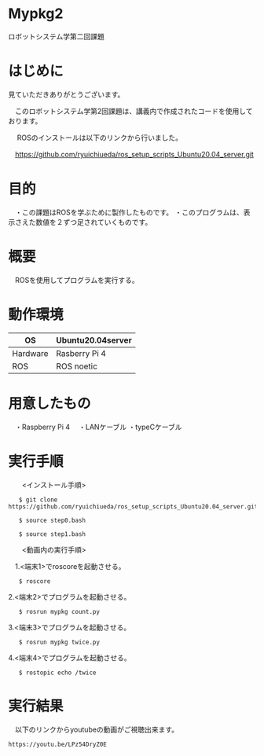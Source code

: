 # Mypkg2
ロボットシステム学第二回課題


# はじめに

   見ていただきありがとうございます。
   
 　このロボットシステム学第2回課題は、講義内で作成されたコードを使用しております。
 
　  ROSのインストールは以下のリンクから行いました。
  
  　https://github.com/ryuichiueda/ros_setup_scripts_Ubuntu20.04_server.git

# 目的

　・この課題はROSを学ぶために製作したものです。
  ・このプログラムは、表示さえた数値を２ずつ足されていくものです。

# 概要

　ROSを使用してプログラムを実行する。


# 動作環境

| OS  | Ubuntu20.04server  |
|---|---|
|  Hardware |   Rasberry Pi 4  |
|   ROS | ROS noetic |

# 用意したもの

　・Raspberry Pi 4
　・LANケーブル
  ・typeCケーブル

# 実行手順

　　<インストール手順>
  
       $ git clone https://github.com/ryuichiueda/ros_setup_scripts_Ubuntu20.04_server.git
       
       $ source step0.bash
       
       $ source step1.bash
      



　　<動画内の実行手順>
  
  
　1.<端末1>でroscoreを起動させる。
   
       $ roscore
       
 2.<端末2>でプログラムを起動させる。
    
       $ rosrun mypkg count.py
       
 3.<端末3>でプログラムを起動させる。
    
       $ rosrun mypkg twice.py
       
 4.<端末4>でプログラムを起動させる。
    
       $ rostopic echo /twice

# 実行結果
　以下のリンクからyoutubeの動画がご視聴出来ます。

    https://youtu.be/LPz54DryZ0E

